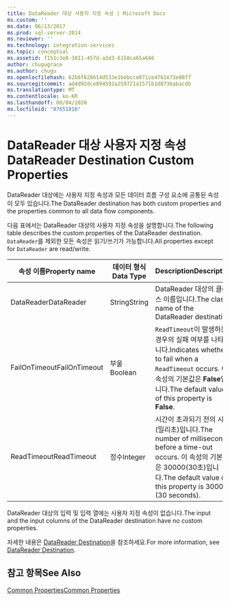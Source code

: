 ```yaml
---
title: DataReader 대상 사용자 지정 속성 | Microsoft Docs
ms.custom: ''
ms.date: 06/13/2017
ms.prod: sql-server-2014
ms.reviewer: ''
ms.technology: integration-services
ms.topic: conceptual
ms.assetid: f151c3e8-3811-457d-a3d3-6158ca65a646
author: chugugrace
ms.author: chugu
ms.openlocfilehash: 62b6f628614d533e1bebcce071ce4761e73e08f7
ms.sourcegitcommit: ad4d92dce894592a259721a1571b1d8736abacdb
ms.translationtype: MT
ms.contentlocale: ko-KR
ms.lasthandoff: 08/04/2020
ms.locfileid: "87651816"
---
```

# <a name="datareader-destination-custom-properties"></a><span data-ttu-id="6f320-102">DataReader 대상 사용자 지정 속성</span><span class="sxs-lookup"><span data-stu-id="6f320-102">DataReader Destination Custom Properties</span></span>
  <span data-ttu-id="6f320-103">DataReader 대상에는 사용자 지정 속성과 모든 데이터 흐름 구성 요소에 공통된 속성이 모두 있습니다.</span><span class="sxs-lookup"><span data-stu-id="6f320-103">The DataReader destination has both custom properties and the properties common to all data flow components.</span></span>  
  
 <span data-ttu-id="6f320-104">다음 표에서는 DataReader 대상의 사용자 지정 속성을 설명합니다.</span><span class="sxs-lookup"><span data-stu-id="6f320-104">The following table describes the custom properties of the DataReader destination.</span></span> <span data-ttu-id="6f320-105">`DataReader`를 제외한 모든 속성은 읽기/쓰기가 가능합니다.</span><span class="sxs-lookup"><span data-stu-id="6f320-105">All properties except for `DataReader` are read/write.</span></span>  
  
|<span data-ttu-id="6f320-106">속성 이름</span><span class="sxs-lookup"><span data-stu-id="6f320-106">Property name</span></span>|<span data-ttu-id="6f320-107">데이터 형식</span><span class="sxs-lookup"><span data-stu-id="6f320-107">Data Type</span></span>|<span data-ttu-id="6f320-108">Description</span><span class="sxs-lookup"><span data-stu-id="6f320-108">Description</span></span>|  
|-------------------|---------------|-----------------|  
|<span data-ttu-id="6f320-109">DataReader</span><span class="sxs-lookup"><span data-stu-id="6f320-109">DataReader</span></span>|<span data-ttu-id="6f320-110">String</span><span class="sxs-lookup"><span data-stu-id="6f320-110">String</span></span>|<span data-ttu-id="6f320-111">DataReader 대상의 클래스 이름입니다.</span><span class="sxs-lookup"><span data-stu-id="6f320-111">The class name of the DataReader destination.</span></span>|  
|<span data-ttu-id="6f320-112">FailOnTimeout</span><span class="sxs-lookup"><span data-stu-id="6f320-112">FailOnTimeout</span></span>|<span data-ttu-id="6f320-113">부울</span><span class="sxs-lookup"><span data-stu-id="6f320-113">Boolean</span></span>|<span data-ttu-id="6f320-114">`ReadTimeout`이 발생하는 경우의 실패 여부를 나타냅니다.</span><span class="sxs-lookup"><span data-stu-id="6f320-114">Indicates whether to fail when a `ReadTimeout` occurs.</span></span> <span data-ttu-id="6f320-115">이 속성의 기본값은 **False**입니다.</span><span class="sxs-lookup"><span data-stu-id="6f320-115">The default value of this property is **False**.</span></span>|  
|<span data-ttu-id="6f320-116">ReadTimeout</span><span class="sxs-lookup"><span data-stu-id="6f320-116">ReadTimeout</span></span>|<span data-ttu-id="6f320-117">정수</span><span class="sxs-lookup"><span data-stu-id="6f320-117">Integer</span></span>|<span data-ttu-id="6f320-118">시간이 초과되기 전의 시간(밀리초)입니다.</span><span class="sxs-lookup"><span data-stu-id="6f320-118">The number of milliseconds before a time-out occurs.</span></span> <span data-ttu-id="6f320-119">이 속성의 기본값은 30000(30초)입니다.</span><span class="sxs-lookup"><span data-stu-id="6f320-119">The default value of this property is 30000 (30 seconds).</span></span>|  
  
 <span data-ttu-id="6f320-120">DataReader 대상의 입력 및 입력 열에는 사용자 지정 속성이 없습니다.</span><span class="sxs-lookup"><span data-stu-id="6f320-120">The input and the input columns of the DataReader destination have no custom properties.</span></span>  
  
 <span data-ttu-id="6f320-121">자세한 내용은 [DataReader Destination](datareader-destination.md)을 참조하세요.</span><span class="sxs-lookup"><span data-stu-id="6f320-121">For more information, see [DataReader Destination](datareader-destination.md).</span></span>  
  
## <a name="see-also"></a><span data-ttu-id="6f320-122">참고 항목</span><span class="sxs-lookup"><span data-stu-id="6f320-122">See Also</span></span>  
 [<span data-ttu-id="6f320-123">Common Properties</span><span class="sxs-lookup"><span data-stu-id="6f320-123">Common Properties</span></span>](../common-properties.md)  
  
  
